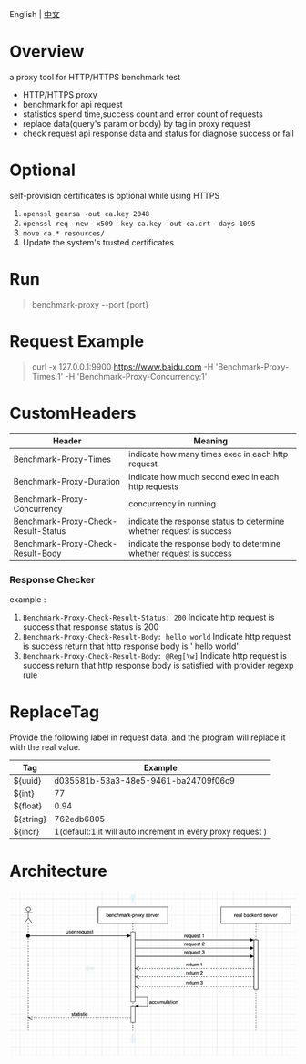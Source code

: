 English | [中文](README_ZH.md)

# Overview

a proxy tool for HTTP/HTTPS benchmark test

- HTTP/HTTPS proxy
- benchmark for api request
- statistics spend time,success count and error count of requests
- replace data(query's param or body) by tag in proxy request
- check request api response data and status for diagnose success or fail

# Optional

self-provision certificates is optional while using HTTPS

1. `openssl genrsa -out ca.key 2048`
2. `openssl req -new -x509 -key ca.key -out ca.crt -days 1095`
3. `move ca.* resources/`
4. Update the system's trusted certificates

# Run

> benchmark-proxy --port {port}

# Request Example

> curl -x 127.0.0.1:9900 https://www.baidu.com -H 'Benchmark-Proxy-Times:1' -H 'Benchmark-Proxy-Concurrency:1'

# CustomHeaders

| Header                              | Meaning                                                              |
|-------------------------------------|----------------------------------------------------------------------|
| Benchmark-Proxy-Times               | indicate how many times exec in each http request                    |
| Benchmark-Proxy-Duration            | indicate how much second exec in each http requests                  |
| Benchmark-Proxy-Concurrency         | concurrency in running                                               |
| Benchmark-Proxy-Check-Result-Status | indicate the response status to determine whether request is success |
| Benchmark-Proxy-Check-Result-Body   | indicate the response body to determine whether request is success   |

### Response Checker

example :

1. `Benchmark-Proxy-Check-Result-Status: 200` Indicate http request is success that response status is 200
2. `Benchmark-Proxy-Check-Result-Body: hello world` Indicate http request is success return that http response body is '
   hello world'
3. `Benchmark-Proxy-Check-Result-Body: @Reg[\w]` Indicate http request is success return that http response body is
   satisfied with provider regexp rule

# ReplaceTag
Provide the following label in request data, and the program will replace it with the real value.

| Tag       | Example                                                     |
|-----------|-------------------------------------------------------------|
| ${uuid}   | d035581b-53a3-48e5-9461-ba24709f06c9                        |
| ${int}    | 77                                                          |
| ${float}  | 0.94                                                        |
| ${string} | 762edb6805                                                  |
| ${incr}   | 1(default:1,it will auto increment in every proxy request ) |

# Architecture

![alt 数据流图](./doc/sequence-diagram.png)
